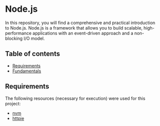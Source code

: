 # Node.js

In this repository, you will find a comprehensive and practical introduction to Node.js. Node.js is a framework that allows you to build scalable, high-performance applications with an event-driven approach and a non-blocking I/O model.

## Table of contents
- [Requirements](#requirements)
- [Fundamentals](fundamentals/)

## Requirements

The following resources (necessary for execution) were used for this project:
 - [nvm](https://github.com/nvm-sh/nvm)
 - [httpie](https://httpie.io/)